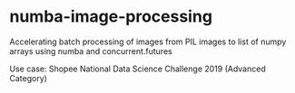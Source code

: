 # numba-image-processing
Accelerating batch processing of images from PIL images to list of numpy arrays using numba and concurrent.futures

Use case: Shopee National Data Science Challenge 2019 (Advanced Category)
